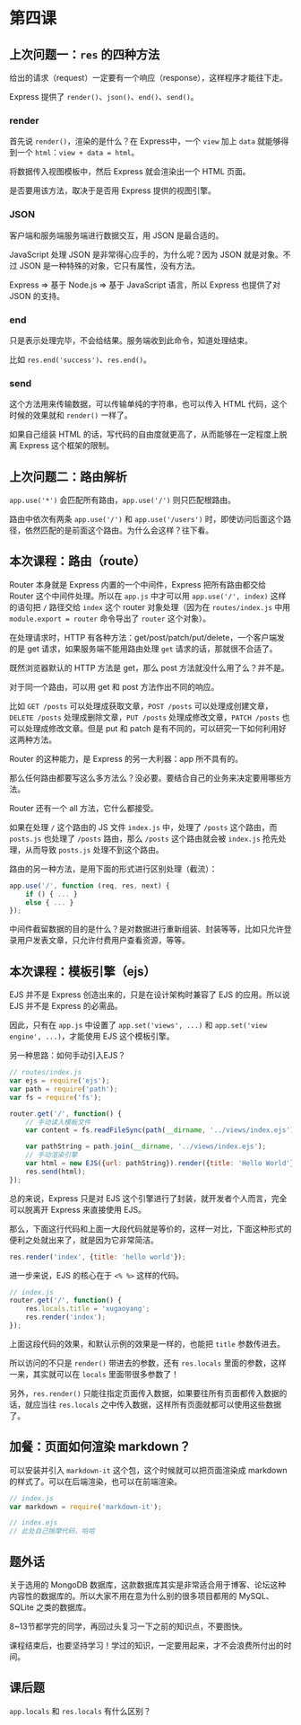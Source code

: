 # 第四课

## 上次问题一：`res` 的四种方法

给出的请求（request）一定要有一个响应（response），这样程序才能往下走。

Express 提供了 `render()`、`json()`、`end()`、`send()`。

### render

首先说 `render()`，渲染的是什么？在 Express中，一个 `view` 加上 `data` 就能够得到一个 `html`：`view + data = html`。

将数据传入视图模板中，然后 Express 就会渲染出一个 HTML 页面。

是否要用该方法，取决于是否用 Express 提供的视图引擎。

### JSON

客户端和服务端服务端进行数据交互，用 JSON 是最合适的。

JavaScript 处理 JSON 是非常得心应手的，为什么呢？因为 JSON 就是对象。不过 JSON 是一种特殊的对象，它只有属性，没有方法。

Express => 基于 Node.js => 基于 JavaScript 语言，所以 Express 也提供了对 JSON 的支持。

### end

只是表示处理完毕，不会给结果。服务端收到此命令，知道处理结束。

比如 `res.end('success')`、`res.end()`。

### send

这个方法用来传输数据，可以传输单纯的字符串，也可以传入 HTML 代码，这个时候的效果就和 `render()` 一样了。

如果自己组装 HTML 的话，写代码的自由度就更高了，从而能够在一定程度上脱离 Express 这个框架的限制。

## 上次问题二：路由解析

`app.use('*')` 会匹配所有路由，`app.use('/')` 则只匹配根路由。

路由中依次有两条 `app.use('/')` 和 `app.use('/users')` 时，即使访问后面这个路径，依然匹配的是前面这个路由。为什么会这样？往下看。

## 本次课程：路由（route）

Router 本身就是 Express 内置的一个中间件，Express 把所有路由都交给 Router 这个中间件处理。所以在 `app.js` 中才可以用 `app.use('/', index)` 这样的语句把 `/` 路径交给 `index` 这个 router 对象处理（因为在 `routes/index.js` 中用 `module.export = router` 命令导出了 `router` 这个对象）。

在处理请求时，HTTP 有各种方法：get/post/patch/put/delete，一个客户端发的是 get 请求，如果服务端不能用路由处理 `get` 请求的话，那就很不合适了。

既然浏览器默认的 HTTP 方法是 get，那么 post 方法就没什么用了么？并不是。

对于同一个路由，可以用 get 和 post 方法作出不同的响应。

比如 `GET /posts` 可以处理成获取文章，`POST /posts` 可以处理成创建文章，`DELETE /posts` 处理成删除文章，`PUT /posts` 处理成修改文章，`PATCH /posts` 也可以处理成修改文章。但是 put 和 patch 是有不同的，可以研究一下如何利用好这两种方法。

Router 的这种能力，是 Express 的另一大利器：app 所不具有的。

那么任何路由都要写这么多方法么？没必要。要结合自己的业务来决定要用哪些方法。

Router 还有一个 all 方法，它什么都接受。

如果在处理 `/` 这个路由的 JS 文件 `index.js` 中，处理了 `/posts` 这个路由，而 `posts.js` 也处理了 `/posts` 路由，那么 `/posts` 这个路由就会被 `index.js` 抢先处理，从而导致 `posts.js` 处理不到这个路由。

路由的另一种方法，是用下面的形式进行区别处理（截流）：

```javascript
app.use('/', function (req, res, next) {
    if () { ... }
    else { ... }
});
```

中间件截留数据的目的是什么？是对数据进行重新组装、封装等等，比如只允许登录用户发表文章，只允许付费用户查看资源，等等。

## 本次课程：模板引擎（ejs）

EJS 并不是 Express 创造出来的，只是在设计架构时兼容了 EJS 的应用。所以说 EJS 并不是 Express 的必需品。

因此，只有在 `app.js` 中设置了 `app.set('views', ...)` 和 `app.set('view engine', ...)`，才能使用 EJS 这个模板引擎。

另一种思路：如何手动引入EJS？

```javascript
// routes/index.js
var ejs = require('ejs');
var path = require('path');
var fs = require('fs');

router.get('/', function() {
    // 手动读入模板文件
    var content = fs.readFileSync(path(__dirname, '../views/index.ejs'));

    var pathString = path.join(__dirname, '../views/index.ejs');
    // 手动渲染引擎
    var html = new EJS({url: pathString}).render({title: 'Hello World'});
    res.send(html);
});
```

总的来说，Express 只是对 EJS 这个引擎进行了封装，就开发者个人而言，完全可以脱离开 Express 来直接使用 EJS。

那么，下面这行代码和上面一大段代码就是等价的，这样一对比，下面这种形式的便利之处就出来了，就是因为它非常简洁。

```javascript
res.render('index', {title: 'hello world'});
```

进一步来说，EJS 的核心在于 `<% %>` 这样的代码。

```javascript
// index.js
router.get('/', function() {
    res.locals.title = 'xugaoyang';
    res.render('index');
});
```

上面这段代码的效果，和默认示例的效果是一样的，也能把 `title` 参数传进去。

所以访问的不只是 `render()` 带进去的参数，还有 `res.locals` 里面的参数，这样一来，其实就可以在 `locals` 里面带很多参数了！

另外，`res.render()` 只能往指定页面传入数据，如果要往所有页面都传入数据的话，就应当往 `res.locals` 之中传入数据，这样所有页面就都可以使用这些数据了。

## 加餐：页面如何渲染 markdown？

可以安装并引入 `markdown-it` 这个包，这个时候就可以把页面渲染成 markdown 的样式了。可以在后端渲染，也可以在前端渲染。

```javascript
// index.js
var markdown = require('markdown-it');

// index.ejs
// 此处自己揣摩代码，哈哈
```

## 题外话

关于选用的 MongoDB 数据库，这款数据库其实是非常适合用于博客、论坛这种内容性的数据库的。所以大家不用在意为什么别的很多项目都用的 MySQL、SQLite 之类的数据库。

8~13节都学完的同学，再回过头复习一下之前的知识点，不要图快。

课程结束后，也要坚持学习！学过的知识，一定要用起来，才不会浪费所付出的时间。

## 课后题

`app.locals` 和 `res.locals` 有什么区别？
